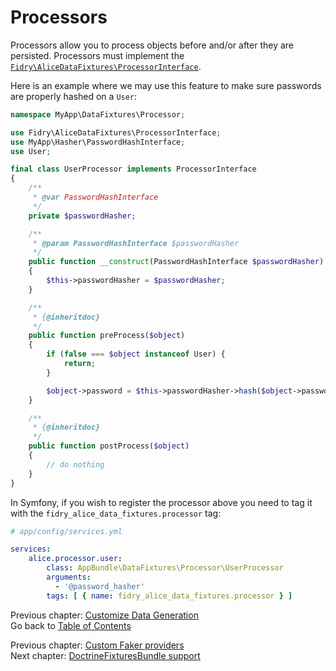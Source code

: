 # Processors

Processors allow you to process objects before and/or after they are persisted. Processors
must implement the [`Fidry\AliceDataFixtures\ProcessorInterface`](../src/ProcessorInterface.php).

Here is an example where we may use this feature to make sure passwords are properly
hashed on a `User`:

```php
namespace MyApp\DataFixtures\Processor;

use Fidry\AliceDataFixtures\ProcessorInterface;
use MyApp\Hasher\PasswordHashInterface;
use User;

final class UserProcessor implements ProcessorInterface
{
    /**
     * @var PasswordHashInterface
     */
    private $passwordHasher;

    /**
     * @param PasswordHashInterface $passwordHasher
     */
    public function __construct(PasswordHashInterface $passwordHasher)
    {
        $this->passwordHasher = $passwordHasher;
    }

    /**
     * {@inheritdoc}
     */
    public function preProcess($object)
    {
        if (false === $object instanceof User) {
            return;
        }

        $object->password = $this->passwordHasher->hash($object->password);
    }

    /**
     * {@inheritdoc}
     */
    public function postProcess($object)
    {
        // do nothing
    }
}
```

In Symfony, if you wish to register the processor above you need to tag it with the
`fidry_alice_data_fixtures.processor` tag:

```yaml
# app/config/services.yml

services:
    alice.processor.user:
        class: AppBundle\DataFixtures\Processor\UserProcessor
        arguments:
          - '@password_hasher'
        tags: [ { name: fidry_alice_data_fixtures.processor } ]
```

Previous chapter: [Customize Data Generation](customizing-data-generation.md)<br />
Go back to [Table of Contents](../README.md#table-of-contents)


Previous chapter: [Custom Faker providers](faker-providers.md)<br />
Next chapter: [DoctrineFixturesBundle support](doctrine-fixtures-bundle.md)
